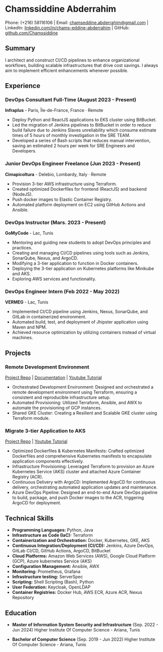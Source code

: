 # Chamssiddine Abderrahim

Phone: (+216) 58116106 | Email: chamseddine.abderrahim@gmail.com | LinkedIn: [linkedin.com/in/chams-eddine-abderrahim](https://linkedin.com/in/chams-eddine-abderrahim) | GitHub: [github.com/Chamssiddine](https://github.com/Chamssiddine)

## Summary
I architect and construct CI/CD pipelines to enhance organizational workflows, building scalable infrastructures that drive cost savings. I always aim to implement efficient enhancements whenever possible.

## Experience

### DevOps Consultant Full-Time (August 2023 - Present)
**Infraplus** - Paris, Île-de-France, France · Remote

- Deploy Python and ReactJS applications to EKS cluster using BitBucket.
- Led the migration of Jenkins pipelines to BitBucket in order to reduce build failure due to Jenkins Slaves unreliability which consume estimate times of 5 hours of monthly investigation in the SRE TEAM.
- Developed a series of Bash scripts that reduces manual intervention, saving an estimated 2 hours per week for SRE Engineers and Developers.

### Junior DevOps Engineer Freelance (Jun 2023 - Present)
**Cimapicoltura** - Delebio, Lombardy, Italy · Remote

- Provision 3-tier AWS infrastructure using Terraform.
- Created optimized Dockerfiles for frontend (ReactJS) and backend (NodeJS).
- Push docker images to Elastic Container Registry.
- Automated platform deployment on EC2 using GitHub Actions and Ansible.

### DevOps Instructor (Mars. 2023 - Present)
**GoMyCode** - Lac, Tunis

- Mentoring and guiding new students to adopt DevOps principles and practices.
- Creating and managing CI/CD pipelines using tools such as Jenkins, SonarQube, Nexus, and ArgoCD.
- Modifying a 3-tier application to function in Docker containers.
- Deploying the 3-tier application on Kubernetes platforms like Minikube and AKS.
- Exploring AWS services and functionality.

### DevOps Engineer Intern (Feb 2022 - May 2022)
**VERMEG** - Lac, Tunis

- Implemented CI/CD pipeline using Jenkins, Nexus, SonarQube, and GitLab in containerized environment.
- Automated build, test, and deployment of Jhipster application using Maven and NPM.
- Achieved resource optimization by utilizing containers instead of virtual machines.

## Projects

### Remote Development Environment
[Project Repo](https://github.com/Chamssiddine/remote-development-environment) | [Documentation](https://rdeplatform.netlify.app) | [Youtube Tutorial](https://youtu.be/_p1SX2TqLwI)

- Orchestrated Development Environment: Designed and orchestrated a remote development environment using Terraform, ensuring a consistent and reproducible infrastructure setup.
- Automated Provisioning: Utilized Terraform, Ansible, and AWX to automate the provisioning of GCP instances.
- Shared GKE Cluster: Creating a Resilient and Scalable GKE cluster using Terraform module.

### Migrate 3-tier Application to AKS
[Project Repo](https://github.com/Chamssiddine/azure-devops-aks) | [Youtube Tutorial](https://youtu.be/_3vswaY7oYA)

- Optimized Dockerfiles & Kubernetes Manifests: Crafted optimized Dockerfiles and comprehensive Kubernetes manifests to encapsulate application components effectively.
- Infrastructure Provisioning: Leveraged Terraform to provision an Azure Kubernetes Service (AKS) cluster and attached Azure Container Registry (ACR).
- Continuous Delivery with ArgoCD: Implemented ArgoCD for continuous delivery, orchestrating automated application updates and maintenance.
- Azure DevOps Pipeline: Designed an end-to-end Azure DevOps pipeline to build, package, and push Docker images to the ACR, triggering ArgoCD for deployment.

## Technical Skills

- **Programming Languages:** Python, Java
- **Infrastructure as Code (IaC):** Terraform
- **Containerization and Orchestration:** Docker, Kubernetes, GKE, AKS
- **Continuous Integration/Deployment (CI/CD):** Jenkins, Azure DevOps, GitLab CI/CD, GitHub Actions, ArgoCD, BitBucket
- **Cloud Platforms:** Amazon Web Services (AWS), Google Cloud Platform (GCP), Azure kubernetes Service (AKS)
- **Configuration Management:** Ansible, AWX
- **Monitoring:** Prometheus, Grafana
- **Infrastructure testing:** ServerSpec
- **Scripting:** Shell Scripting (Bash), Python
- **User Federation:** Keycloak, OpenLDAP
- **Container Registries:** Docker Hub, AWS ECR, Azure ACR, Nexus Repository

## Education

- **Master of Information System Security and Infrastructure** (Sep. 2022 - Jun 2024)
  Higher Institute Of Computer Science - Ariana, Tunis

- **Bachelor of Computer Science** (Sep. 2019 - Jun 2022)
  Higher Institute Of Computer Science - Ariana, Tunis
